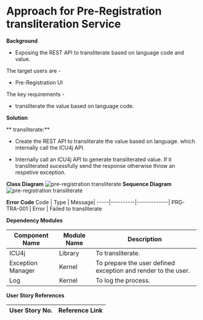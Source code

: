 # Approach for Pre-Registration transliteration Service

**Background**
- Exposing the REST API to transliterate based on language code and value.

The target users are -
   - Pre-Registration UI

The key requirements -

-   transliterate the value based on language code. 


**Solution**

** transliterate:**

-   Create the REST API to transliterate the value based on language. which internally call the ICU4j API.

- Internally call an ICU4j API to generate transliterated value. If it transliterated sucessfully send the response otherwise throw an respetive exception.

**Class Diagram**
![pre-registration transliterate](_images/_class_diagram/pre-registration-transliterate.png)
**Sequence Diagram**
![pre-registration transliterate](_images/_sequence_diagram/pre-registration-transliterate.png)

**Error Code** 
  Code   |       Type  | Message|
-----|----------|-------------|
PRG-TRA-001 |  Error   |  Failed to transliterate

  

**Dependency Modules**

Component Name | Module Name | Description | 
-----|----------|-------------|
ICU4j | Library | To transliterate.
Exception Manager  |  Kernel     |       To prepare the user defined exception and render to the user.
Log        |          Kernel         |   To log the process.



**User Story References**

**User Story No.** |  **Reference Link** |
-----|----------|

